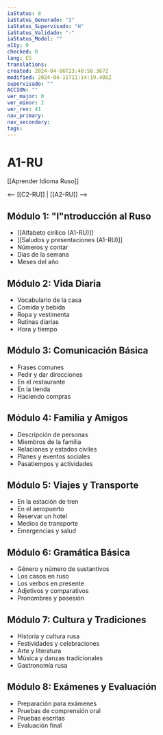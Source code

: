 ```yaml
---
iaStatus: 8
iaStatus_Generado: "I"
iaStatus_Supervisado: "H"
iaStatus_Validado: "-"
iaStatus_Model: ""
a11y: 0
checked: 0
lang: ES
translations: 
created: 2024-04-06T23:48:58.367Z
modified: 2024-04-11T11:14:19.408Z
supervisado: ""
ACCION: ""
ver_major: 0
ver_minor: 2
ver_rev: 41
nav_primary: 
nav_secondary: 
tags:
---
```

# A1-RU

[[Aprender Idioma Ruso]]

<-- [[C2-RU]] | [[A2-RU]] -->

## Módulo 1: "I"ntroducción al Ruso

- [[Alfabeto cirílico (A1-RU)]]
- [[Saludos y presentaciones (A1-RU)]]
- Números y contar
- Días de la semana
- Meses del año

## Módulo 2: Vida Diaria

- Vocabulario de la casa
- Comida y bebida
- Ropa y vestimenta
- Rutinas diarias
- Hora y tiempo

## Módulo 3: Comunicación Básica

- Frases comunes
- Pedir y dar direcciones
- En el restaurante
- En la tienda
- Haciendo compras

## Módulo 4: Familia y Amigos

- Descripción de personas
- Miembros de la familia
- Relaciones y estados civiles
- Planes y eventos sociales
- Pasatiempos y actividades

## Módulo 5: Viajes y Transporte

- En la estación de tren
- En el aeropuerto
- Reservar un hotel
- Medios de transporte
- Emergencias y salud

## Módulo 6: Gramática Básica

- Género y número de sustantivos
- Los casos en ruso
- Los verbos en presente
- Adjetivos y comparativos
- Pronombres y posesión

## Módulo 7: Cultura y Tradiciones

- Historia y cultura rusa
- Festividades y celebraciones
- Arte y literatura
- Música y danzas tradicionales
- Gastronomía rusa

## Módulo 8: Exámenes y Evaluación

- Preparación para exámenes
- Pruebas de comprensión oral
- Pruebas escritas
- Evaluación final

